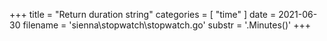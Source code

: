 +++
title = "Return duration string"
categories = [ "time" ]
date = 2021-06-30
filename = 'sienna\stopwatch\stopwatch.go'
substr = '.Minutes()'
+++

